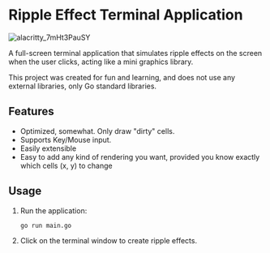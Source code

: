 
# Ripple Effect Terminal Application
![alacritty_7mHt3PauSY](https://github.com/user-attachments/assets/5bbe0f59-598b-4619-ba30-a33afdc0cd6d)

A full-screen terminal application that simulates ripple effects on the screen when the user clicks, acting like a mini graphics library.

This project was created for fun and learning, and does not use any external libraries, only Go standard libraries.

## Features
- Optimized, somewhat. Only draw "dirty" cells.
- Supports Key/Mouse input.
- Easily extensible
- Easy to add any kind of rendering you want, provided you know exactly which cells (x, y) to change

## Usage

1. Run the application:
    ```bash
    go run main.go

    ```

2. Click on the terminal window to create ripple effects.

